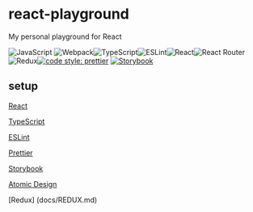 # react-playground

My personal playground for React

![JavaScript](https://img.shields.io/badge/javascript-%23323330.svg?style=for-the-badge&logo=javascript&logoColor=%23F7DF1E)
![Webpack](https://img.shields.io/badge/webpack-%238DD6F9.svg?style=for-the-badge&logo=webpack&logoColor=black)![TypeScript](https://img.shields.io/badge/typescript-%23007ACC.svg?style=for-the-badge&logo=typescript&logoColor=white)![ESLint](https://img.shields.io/badge/ESLint-4B3263?style=for-the-badge&logo=eslint&logoColor=white)![React](https://img.shields.io/badge/react-%2320232a.svg?style=for-the-badge&logo=react&logoColor=%2361DAFB)![React Router](https://img.shields.io/badge/React_Router-CA4245?style=for-the-badge&logo=react-router&logoColor=white)![Redux](https://img.shields.io/badge/redux-%23593d88.svg?style=for-the-badge&logo=redux&logoColor=white)[![code style: prettier](https://img.shields.io/badge/code_style-prettier-ff69b4.svg?style=flat-square)](https://github.com/prettier/prettier)
[![Storybook](https://cdn.jsdelivr.net/gh/storybookjs/brand@main/badge/badge-storybook.svg)](https://github.com/storybookjs/storybook)

## setup

[React](docs/REACT.md)

[TypeScript](docs/TYPESCRIPT.md)

[ESLint](#)

[Prettier](#)

[Storybook](docs/STORYBOOK.md)

[Atomic Design](docs/ATOMIC_DESIGN.md)

[Redux] (docs/REDUX.md)
